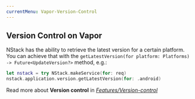 ```yaml
---
currentMenu: Vapor-Version-Control
---
```


## Version Control on Vapor 

NStack has the ability to retrieve the latest version for a certain platform. You can achieve that with the `getLatestVersion(for platform: Platforms) -> Future<UpdateVersion?>` method, e.g.:

```swift
let nstack = try NStack.makeService(for: req)
nstack.application.version.getLatestVersion(for: .android)
```

Read more about **Version control** in [*Features/Version-control*](../../features/version-control.html)